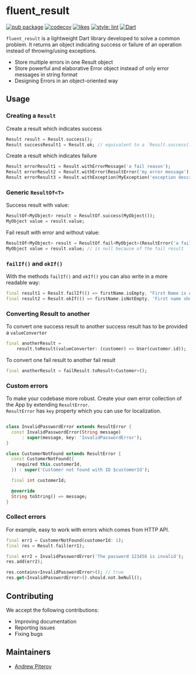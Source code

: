 # fluent_result


[![pub package](https://img.shields.io/pub/v/fluent_result.svg?label=fluent_result&color=blue)](https://pub.dev/packages/fluent_result)
[![codecov](https://codecov.io/gh/AndrewPiterov/fluent_result/branch/main/graph/badge.svg?token=VM9LTJXGQS)](https://codecov.io/gh/AndrewPiterov/fluent_result)
[![likes](https://badges.bar/fluent_result/likes)](https://pub.dev/packages/fluent_result/score)
[![style: lint](https://img.shields.io/badge/style-lint-4BC0F5.svg)](https://pub.dev/packages/lint)
[![Dart](https://github.com/AndrewPiterov/fluent_result/actions/workflows/dart.yml/badge.svg)](https://github.com/AndrewPiterov/fluent_result/actions/workflows/dart.yml)

`fluent_result` is a lightweight Dart library developed to solve a common problem. It returns an object indicating success or failure of an operation instead of throwing/using exceptions.

- Store multiple errors in one Result object
- Store powerful and elaborative Error object instead of only error messages in string format
- Designing Errors in an object-oriented way

## Usage

### Creating a `Result`

Create a result which indicates success

```dart
Result result = Result.success();
Result successResult1 = Result.ok; // equivalent to a `Result.success()` but shorter
```

Create a result which indicates failure

```dart
Result errorResult1 = Result.withErrorMessage('a fail reason');
Result errorResult2 = Result.withError(ResultError('my error message'));
Result errorResult3 = Result.withException(MyException('exception description'));
```

### Generic `ResultOf<T>`

Success result with value:

```dart
ResultOf<MyObject> result = ResultOf.success(MyObject());
MyObject value = result.value;
```

Fail result with error and without value:

```dart
ResultOf<MyObject> result = ResultOf.fail<MyObject>(ResultError('a fail reason'));
MyObject value = result.value; // is null because of the fail result
```

### `failIf()` and `okIf()`

With the methods `failIf()` and `okIf()` you can also write in a more readable way:

```dart
final result1 = Result.failIf(() => firstName.isEmpty, "First Name is empty");
final result2 = Result.okIf(() => firstName.isNotEmpty, 'First name should not be empty');
```

### Converting Result to another

To convert one success result to another success result has to be provided a `valueConverter`

```dart
final anotherResult =
    result.toResult(valueConverter: (customer) => User(customer.id));
```

To convert one fail result to another fail result

```dart
final anotherResult = failResult.toResult<Customer>();
```

### Custom errors

To make your codebase more robust. Create your own error collection of the App by extending `ResultError`. \
`ResultError` has `key` property which you can use for localization.

```dart

class InvalidPasswordError extends ResultError {
  const InvalidPasswordError(String message)
      : super(message, key: 'InvalidPasswordError');
}

class CustomerNotFound extends ResultError {
  const CustomerNotFound({
    required this.customerId,
  }) : super('Customer not found with ID $customerId');

  final int customerId;

  @override
  String toString() => message;
}
```

### Collect errors

For example, easy to work with errors which comes from HTTP API.

```dart
final err1 = CustomerNotFound(customerId: 1);
final res = Result.fail(err1);

final err2 = InvalidPasswordError('The password 123456 is invalid');
res.add(err2);

res.contains<InvalidPasswordError>(); // true
res.get<InvalidPasswordError>().should.not.beNull();
```

## Contributing

We accept the following contributions:

* Improving documentation
* Reporting issues
* Fixing bugs

## Maintainers

* [Andrew Piterov](mailto:piterov1990@gmail.com?subject=[GitHub]%20Source%20Dart%20fluent_result)
